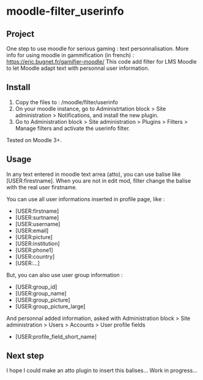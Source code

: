 # moodle-filter_userinfo

## Project

One step to use moodle for serious gaming : text personnalisation.
More info for using moodle in gammification (in french) : https://eric.bugnet.fr/gamifier-moodle/
This code add filter for LMS Moodle to let Moodle adapt text with personnal user information.

## Install

1. Copy the files to : /moodle/filter/userinfo
2. On your moodle instance, go to Administrtation block > Site administration > Notifications, and install the new plugin.
3. Go to Administration block > Site administration > Plugins > Filters > Manage filters and activate the userinfo filter.

Tested on Moodle 3+.

## Usage

In any text entered in moodle text arrea (atto), you can use balise like [USER:firestname].
When you are not in edit mod, filter change the balise with the real user firstname.

You can use all user informations inserted in profile page, like :
* [USER:firstname]
* [USER:surtname]
* [USER:username]
* [USER:email]
* [USER:picture]
* [USER:institution]
* [USER:phone1]
* [USER:country]
* [USER:...]

But, you can also use user group information :
* [USER:group_id]
* [USER:group_name]
* [USER:group_picture]
* [USER:group_picture_large]

And personnal added information, asked with Administration block > Site administration > Users > Accounts > User profile fields
* [USER:profile_field_short_name]

## Next step

I hope I could make an atto plugin to insert this balises... Work in progress...
